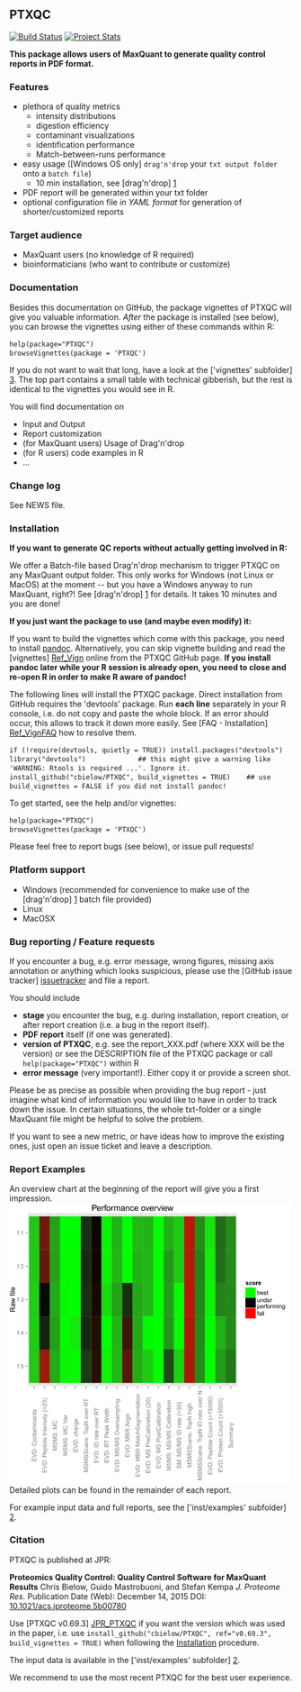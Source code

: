 PTXQC
---------------

[![Build Status](https://travis-ci.org/cbielow/PTXQC.svg?branch=master)](https://travis-ci.org/cbielow/PTXQC) 
[![Project Stats](https://www.openhub.net/p/PTXQC/widgets/project_thin_badge.gif)](https://www.openhub.net/p/PTXQC)

**This package allows users of MaxQuant to generate quality control reports in PDF format.**

### Features
  - plethora of quality metrics
    - intensity distributions
    - digestion efficiency
    - contaminant visualizations
    - identification performance
    - Match-between-runs performance
  - easy usage ([Windows OS only] `drag'n'drop` your `txt output folder` onto a `batch file`)
    - 10 min installation, see [drag'n'drop] [1]
  - PDF report will be generated within your txt folder
  - optional configuration file *in YAML format* for generation of shorter/customized reports

### Target audience
  - MaxQuant users (no knowledge of R required)
  - bioinformaticians (who want to contribute or customize)

### Documentation
  
Besides this documentation on GitHub, the package vignettes
of PTXQC will give you valuable information. *After* the package is installed (see below),
you can browse the vignettes using either of these commands within R:

    help(package="PTXQC")
    browseVignettes(package = 'PTXQC')
  
If you do not want to wait that long, have a look at the ['vignettes' subfolder] [3].
The top part contains a small table with technical gibberish, but the rest is identical to the
vignettes you would see in R.

You will find documentation on
  - Input and Output
  - Report customization
  - (for MaxQuant users) Usage of Drag'n'drop
  - (for R users) code examples in R
  - ...

### Change log

See NEWS file.
  
### Installation

**If you want to generate QC reports without actually getting involved in R:**

We offer a Batch-file based Drag'n'drop mechanism to trigger PTXQC on any MaxQuant output folder.
This only works for Windows (not Linux or MacOS) at the moment -- but you have a Windows anyway to run MaxQuant, right?!
See [drag'n'drop] [1] for details. It takes 10 minutes and you are done!

**If you just want the package to use (and maybe even modify) it:**

If you want to build the vignettes which come with this package, you need to install [pandoc](https://github.com/jgm/pandoc/releases).
Alternatively, you can skip vignette building and read the [vignettes] [Ref_Vign] online from the PTXQC GitHub page.
**If you install pandoc later while your R session is already open, you need to close and re-open R in order to make R aware of pandoc!**

The following lines will install the PTXQC package.
Direct installation from GitHub requires the 'devtools' package.
Run **each line** separately in your R console, i.e. do not copy and paste the whole block.
If an error should occur, this allows to track it down more easily. See [FAQ - Installation] [Ref_VignFAQ]
how to resolve them.
   
    if (!require(devtools, quietly = TRUE)) install.packages("devtools")
    library("devtools")             ## this might give a warning like 'WARNING: Rtools is required ...'. Ignore it.
    install_github("cbielow/PTXQC", build_vignettes = TRUE)    ## use build_vignettes = FALSE if you did not install pandoc!
    
To get started, see the help and/or vignettes:

    help(package="PTXQC")
    browseVignettes(package = 'PTXQC')

Please feel free to report bugs (see below), or issue pull requests!    
    
### Platform support

  - Windows (recommended for convenience to make use of the [drag'n'drop] [1] batch file provided)
  - Linux
  - MacOSX

### Bug reporting / Feature requests

If you encounter a bug, e.g. error message, wrong figures, missing axis annotation or anything which looks
suspicious, please use the [GitHub issue tracker] [issuetracker] and file a report.

You should include
  - **stage** you encounter the bug, e.g. during installation, report creation, or after report creation (i.e. a bug in the report itself).
  - **PDF report** itself (if one was generated).
  - **version of PTXQC**, e.g. see the report_XXX.pdf (where XXX will be the version) or see the DESCRIPTION file of the PTXQC package or call `help(package="PTXQC")` within R
  - **error message** (very important!). Either copy it or provide a screen shot.

Please be as precise as possible when providing the bug report - just imagine what kind of information you would like to have in order
to track down the issue.
In certain situations, the whole txt-folder or a single MaxQuant file might be helpful to solve the problem.

If you want to see a new metric, or have ideas how to improve the existing ones, just open an issue ticket and leave a description.
  
### Report Examples

An overview chart at the beginning of the report will give you a first impression.
<img src="./inst/examples/example_heatmap.png?raw=true" width="500" /><br>
Detailed plots can be found in the remainder of each report.

For example input data and full reports, see the ['inst/examples' subfolder] [2].

  
### Citation

PTXQC is published at JPR:

**Proteomics Quality Control: Quality Control Software for MaxQuant Results**
Chris Bielow, Guido Mastrobuoni, and Stefan Kempa
*J. Proteome Res.*
Publication Date (Web): December 14, 2015
DOI: [10.1021/acs.jproteome.5b00780](https://doi.org/10.1021/acs.jproteome.5b00780)

Use [PTXQC v0.69.3] [JPR_PTXQC] if you want the version which was used in the paper, i.e.
use `install_github("cbielow/PTXQC", ref="v0.69.3", build_vignettes = TRUE)` when following the [Installation](#Installation) procedure.

The input data is available in the ['inst/examples' subfolder] [2].

We recommend to use the most recent PTXQC for the best user experience.

  
  [1]: https://github.com/cbielow/PTXQC/tree/master/inst/dragNdrop
  [2]: https://github.com/cbielow/PTXQC/tree/master/inst/examples
  [3]: https://github.com/cbielow/PTXQC/tree/master/vignettes
  [issuetracker]: https://github.com/cbielow/PTXQC/issues
  [JPR_PTXQC]: https://github.com/cbielow/PTXQC/releases/tag/v0.69.3
  [Ref_VignFAQ]: https://github.com/cbielow/PTXQC/blob/master/vignettes/PTXQC-FAQ.Rmd
  [Ref_Vign]: https://github.com/cbielow/PTXQC/tree/master/vignettes


